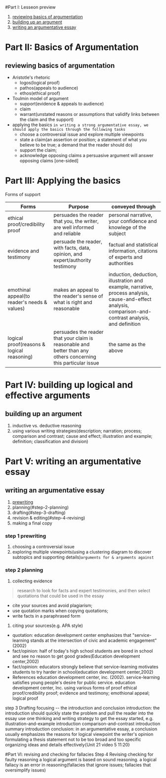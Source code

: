 #Part I: Lesseon preview 
1. [reviewing basics of argumentation](#reviewing-basics-of-argumentation)
1. [building up an argument](#building-up-an-argument)
1. [writing an argumentative essay](#writing-an-argumentative-essay)

# Part II: Basics of Argumentation 
## reviewing basics of argumentation

* Aristotle's rhetoric 
    - logos(logical proof)
    - pathos(appeals to audience)
    - ethos(ethical proof)
* Toulmin model of argument
    - support(evidence & appeals to audience)
    - claim
    - warrant(unstated reasons or assumptions that validify links between the claim and the support)
* applying the basics `in writing a strong argumentative essay, we should apply the basics through the following tasks`
    - choose a controversial issue and explore multiple viewpoints
    - state a claim(an assertion or position; a statement of what you believe to be true; a demand that the reader should do)
    - support the claim;
    - acknowledge opposing claims   a persuasive argument will answer opposing claims [one-sided]

# Part III: Applying the basics

Forms of support

| Forms | Purpose | conveyed through |
|-------|---------|------------------|
| ethical proof/credibility proof | persuades the reader that you, the writer, are well informed and reliable | personal narrative, your confidence and knowlege of the subject 
| evidence and testimony | persuade the reader, with facts, data, opinion, and expert/authority testimony | factual and statistical information, citations of experts and authorities
| emothinal appeal(to reader's needs & values)| makes an appeal to the reader's sense of what is right and reasonable | induction, deduction, illustration and example, narrative, process analysis, cause-and-effect analysis, comparison-and-contrast analysis, and definition
| logical proof(reasons & logical reasoning) | persuades the reader that your claim is reasonable and better than any others concerning this particular issue | the same as the above

# Part IV: building up logical and effective arguments
## building up an argument
1. inductive vs. deductive reasoning
1. using various writing strategies(description; narration; process; comparison and contrast; cause and effect; illustration and example; definition; classification and division)

# Part V: writing an argumentative essay
## writing an argumentative essay
1. [prewriting](#step-1-prewriting)
1. planning(#step-2-planning)
1. drafting(#step-3-drafting)
1. revision & editing(#step-4-revising)
1. making a final copy

### step 1 prewriting
1. choosing a controversial issue
1. exploring multiple viewpoints(using a clustering diagram to discover subtopics and supporting details)`arguments for & arguments against`

### step 2 planning 
1. collecting evidence     

>research to look for facts and expert testimonies, and then select quotations that could be used in the essay

* cite your sources and avoid plagiarism;
* use quotation marks when copying quotations;
* write facts in a paraphrased form 

1. citing your sources(e.g. APA style)

* quotation: education development center emphasizes that "service-learning stands at the intersection of civic and academic engagement"(2002)
* fact/opinion: half of today's high school students are bored in school and see no reason to get good grades(Education development center,2002)
* fact/opinion: educators strongly believe that service-learning motivates students to try harder in school(education development center,2002)
* References  education development center, inc. (2002).  service-learning satisfies young people's desire for public service. education development center, Inc.
    using various forms of proof    ethical proof/credibility proof; evidence and testimony; emothional appeal; logical proof

step 3 Drafting
    focusing -- the introduction and conclusion
        introduction: the introduction should quickly state the problem and pull the reader into the essay
        use one thinking and writing strategy to get the essay started, 
        e.g.
            illustration-and-example introduction
            comparison-and-contrast introduction
            summary introduction
        conclusion: in an argumentative essay, a conclusion usually emphasizes the reasons for
            logical viewpoint
            the writer's opinion
    formulating a thesis statement       not to be too broad and too specific
    organizing ideas and details effectively{Unit 21 video 5 11:20}
        
#Part VI: revising and checking for fallacies
    Step 4 Revising
    checking for faulty reasoning
        a logical argument is based on sound reasoning. a logical fallacy is an error in reasoning(fallacies that ignore issues; fallacies that oversimplify issues)
